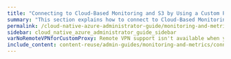 ```yaml
---
title: "Connecting to Cloud-Based Monitoring and S3 by Using a Custom Proxy"
summary: "This section explains how to connect to Cloud-Based Monitoring and S3 by using a custom proxy."
permalink: /cloud-native-azure-administrator-guide/monitoring-and-metrics/connecting-cloud-based-monitoring-s3-custom-proxy.html
sidebar: cloud_native_azure_administrator_guide_sidebar
varNoRemoteVPNforCustomProxy: Remote VPN support isn't available when you connect to Cloud-Based Monitoring by using a custom proxy.
include_content: content-reuse/admin-guides/monitoring-and-metrics/connecting-cloud-based-monitoring-s3-custom-proxy.md
---
```

